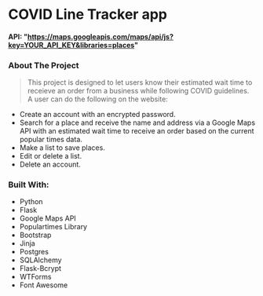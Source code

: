 # COVID Line Tracker app
#### API: "https://maps.googleapis.com/maps/api/js?key=YOUR_API_KEY&libraries=places"

### About The Project
> This project is designed to let users know their estimated wait time to receieve an order from a business while following COVID guidelines. A user can do the following on the website:
- Create an account with an encrypted password.
- Search for a place and receive the name and address via a Google Maps API with an estimated wait time to receive an order based on the current popular times data.
- Make a list to save places.
- Edit or delete a list.
- Delete an account.

### Built With:
- Python
- Flask
- Google Maps API
- Populartimes Library
- Bootstrap
- Jinja
- Postgres
- SQLAlchemy
- Flask-Bcrypt
- WTForms
- Font Awesome
